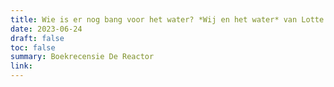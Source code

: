 ```yaml
---
title: Wie is er nog bang voor het water? *Wij en het water* van Lotte Jensen
date: 2023-06-24
draft: false
toc: false
summary: Boekrecensie De Reactor
link: 
---
```


